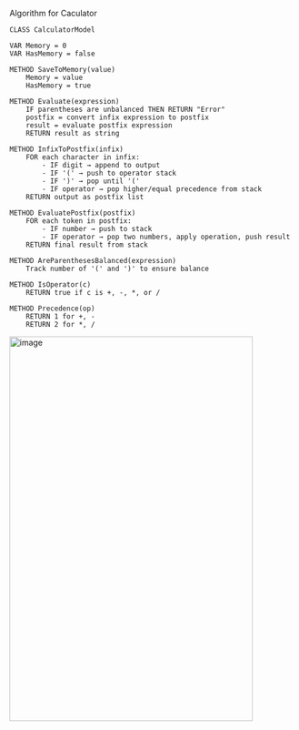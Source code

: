 Algorithm for Caculator

    CLASS CalculatorModel
    
    VAR Memory = 0
    VAR HasMemory = false

    METHOD SaveToMemory(value)
        Memory = value
        HasMemory = true

    METHOD Evaluate(expression)
        IF parentheses are unbalanced THEN RETURN "Error"
        postfix = convert infix expression to postfix
        result = evaluate postfix expression
        RETURN result as string

    METHOD InfixToPostfix(infix)
        FOR each character in infix:
            - IF digit → append to output
            - IF '(' → push to operator stack
            - IF ')' → pop until '('
            - IF operator → pop higher/equal precedence from stack
        RETURN output as postfix list

    METHOD EvaluatePostfix(postfix)
        FOR each token in postfix:
            - IF number → push to stack
            - IF operator → pop two numbers, apply operation, push result
        RETURN final result from stack

    METHOD AreParenthesesBalanced(expression)
        Track number of '(' and ')' to ensure balance

    METHOD IsOperator(c)
        RETURN true if c is +, -, *, or /

    METHOD Precedence(op)
        RETURN 1 for +, -
        RETURN 2 for *, /
<img width="428" height="676" alt="image" src="https://github.com/user-attachments/assets/f088b718-3047-4bb6-9ebe-9052a0ca3166" />
